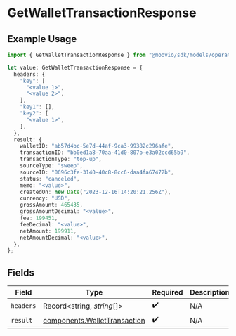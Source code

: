 # GetWalletTransactionResponse

## Example Usage

```typescript
import { GetWalletTransactionResponse } from "@moovio/sdk/models/operations";

let value: GetWalletTransactionResponse = {
  headers: {
    "key": [
      "<value 1>",
      "<value 2>",
    ],
    "key1": [],
    "key2": [
      "<value 1>",
    ],
  },
  result: {
    walletID: "ab57d4bc-5e7d-44af-9ca3-99382c296afe",
    transactionID: "bb0ed1a8-70aa-41d0-807b-e3a02ccd65b9",
    transactionType: "top-up",
    sourceType: "sweep",
    sourceID: "0696c3fe-3140-40c8-8cc6-daa4fa67472b",
    status: "canceled",
    memo: "<value>",
    createdOn: new Date("2023-12-16T14:20:21.256Z"),
    currency: "USD",
    grossAmount: 465435,
    grossAmountDecimal: "<value>",
    fee: 199451,
    feeDecimal: "<value>",
    netAmount: 199911,
    netAmountDecimal: "<value>",
  },
};
```

## Fields

| Field                                                                        | Type                                                                         | Required                                                                     | Description                                                                  |
| ---------------------------------------------------------------------------- | ---------------------------------------------------------------------------- | ---------------------------------------------------------------------------- | ---------------------------------------------------------------------------- |
| `headers`                                                                    | Record<string, *string*[]>                                                   | :heavy_check_mark:                                                           | N/A                                                                          |
| `result`                                                                     | [components.WalletTransaction](../../models/components/wallettransaction.md) | :heavy_check_mark:                                                           | N/A                                                                          |